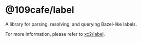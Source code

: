 # @109cafe/label

A library for parsing, resolving, and querying Bazel-like labels.

For more information, please refer to [xc2/label](https://github.com/xc2/label).